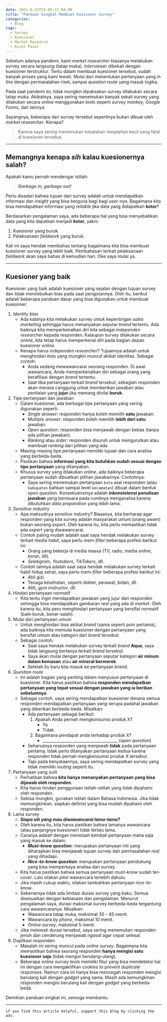 ```yaml
---
date: 2021-6-23T15:09:27-04:00
title: "Panduan Singkat Membuat Kuesioner Survey"
categories:
  - Blog
tags:
  - Survey
  - Kuesioner
  - Market Research
  - Riset Pasar
---
```



Sebelum adanya pandemi, kami *market researcher* biasanya melakukan
survey secara langsung (tatap muka). *Interviewer* dibekali dengan
kuesioner terstruktur. Tentu dalam membuat kuesioner tersebut, sudah
banyak proses yang kami lewati. Mulai dari menentukan pertanyaan yang
*in line* dengan permasalahan riset, sampai *question route* yang masuk
logika.

Pada saat pandemi ini, tidak mungkin dipaksakan survey dilakukan secara
tatap muka. Akibatnya, saya sering menemukan banyak sekali survey yang
dilakukan secara *online* menggunakan *tools* seperti *survey monkey*,
*Google Forms*, dan lainnya.

Sayangnya, beberapa dari survey tersebut sepertinya bukan dibuat oleh
*market researcher*. Kenapa?

> Karena saya sering menemukan kesalahan-kesalahan kecil yang fatal di
> kuesioner tersebut.

------------------------------------------------------------------------

## Memangnya kenapa *sih* kalau kuesionernya salah?

Apakah kamu pernah mendengar istilah:

> ***Garbage in, garbage out!***

Perlu disadari bahwa tujuan dari survey adalah untuk mendapatkan
informasi dan *insight* yang bisa berguna bagi bagi *user*-nya.
Bagaimana kita bisa mendapatkan informasi yang *reliable* jika data yang
didapatkan **kotor**?

Berdasarkan pengalaman saya, ada beberapa hal yang bisa menyebabkan data
yang kita dapatkan menjadi **kotor**, yakni:

1.  Kuesioner yang buruk.
2.  Pelaksanaan *fieldwork* yang buruk.

Kali ini saya hendak membahas tentang bagaimana kita bisa membuat
kuesioner survey yang lebih baik. Pembahasan terkait pelaksanaan
*fieldwork* akan saya bahas di kemudian hari. Oke saya mulai ya.

------------------------------------------------------------------------

## Kuesioner yang baik

Kuesioner yang baik adalah kuesioner yang sejalan dengan tujuan survey
dan tidak menimbulkan bias pada saat pengisiannya. Oleh itu, berikut
adalah beberapa panduan dasar yang bisa digunakan untuk membuat
kuesioner:

1.  *Identity bias*
    -   Ada kalanya kita melakukan survey untuk kepentingan *sales
        marketing* sehingga harus menanyakan seputar *brand* tertentu.
        Ada baiknya kita memperkenalkan diri kita sebagai *independen
        researcher* kepada responden. Kalaupun survey dilakukan secara
        *online*, kita tetap harus memperkenal diri pada bagian depan
        kuesioner *online*.
    -   Kenapa harus *independen researcher*? Tujuannya adalah untuk
        menghindari *bias* yang mungkin muncul akibat identitas. Sebagai
        contoh:
        -   Anda sedang mewawancarai seorang responden. Di awal
            wawancara, Anda memperkenalkan diri sebagai orang yang
            berafiliasi dengan *brand* tertentu.
        -   Saat tiba pertanyaan terkait *brand* tersebut, sebagian
            responden akan merasa canggung untuk memberikan jawaban atau
            penilaian yang **jujur** jika memang dinilai **buruk**.
2.  Tipe pertanyaan dan jawaban
    -   Dalam kuesioner, ada berbagai tipe pertanyaan yang sering
        digunakan seperti:
        -   *Single answer*: responden hanya boleh memilih **satu**
            jawaban.
        -   *Multiple answer*: responden boleh memilih **lebih dari
            satu** jawaban.
        -   *Open question*: responden bisa menjawab dengan bebas (tanpa
            ada pilihan jawaban).
        -   *Ranking* atau *order*: responden disuruh untuk mengurutkan
            atau membuat *ranking* dari pilihan yang ada.
    -   Masing-masing tipe pertanyaan memiliki tujuan dan cara analisa
        yang berbeda-beda.
    -   Pastikan bahwa **informasi yang kita butuhkan sudah sesuai
        dengan tipe pertanyaan** yang ditanyakan.
    -   Khusus survey yang dilakukan *online*, ada baiknya beberapa
        pertanyaan sudah dibuatkan pilihan jawabannya. Contohnya:
        -   Saya sering menemukan pertanyaan `kota` asal responden (atau
            `kabupaten` bahkan sampai level `kecamatan`) dibuat dalam
            bentuk *open question*. Konsekuensinya adalah
            **inkonsistensi penulisan jawaban** yang bermuara pada
            rumitnya menganalisa karena dibutuhkan *data preparation*
            yang lebih lama.
3.  *Sensitive industry*
    -   Apa maksudnya *sensitive industry*? Biasanya, kita berharap agar
        responden yang kita survey adalah masyarakat umum (orang awam)
        bukan seorang *expert*. Oleh karena itu, kita perlu memastikan
        tidak ada *expert* yang diwawancarai.
    -   Contoh paling mudah adalah saat saya hendak melakukan survey
        terkait *media habit*, saya perlu mem-*filter* beberapa profesi
        berikut ini:
        -   Orang yang bekerja di media massa (TV, radio, media
            *online*, koran, dll).
        -   *Selebgram*, *Youtubers*, *TikTokers*, dll.
    -   Contoh lainnya adalah saat saya hendak melakukan survey terkait
        habit hidup sehat, saya perlu mem-*filter* beberapa profesi
        berikut ini:
        -   Ahli gizi.
        -   Tenaga kesehatan, seperti dokter, perawat, bidan, dll.
        -   Atlit, *gym instructor*, dll.
4.  Hindari pertanyaan normatif
    -   Kita tentu ingin mendapatkan jawaban yang jujur dari responden
        sehingga bisa mendapatkan gambaran *real* yang ada di *market*.
        Oleh karena itu, kita peru menghindari pertanyaan yang bersifat
        normatif (baik-buruk, benar-salah).
5.  Mulai dari pertanyaan umum
    -   Untuk menghindari bias akibat *brand* (sama seperti poin
        pertama), ada baiknya kita memulai kuesioner dengan pertanyaan
        yang bersifat umum atau kategori dari *brand* tersebut.
    -   Sebagai contoh:
        -   Saat saya hendak melakukan survey terkait *brand* **Aqua**,
            saya tidak langsung bertanya terkait *brand* tersebut.
        -   Saya akan mulai dengan pertanyaan seputar kategori **air
            minum dalam kemasan** atau **air mineral bermerek**.
        -   Setelah itu baru kita masuk ke pertanyaan *brand*.
6.  *Question route*
    -   Ini adalah bagian yang penting dalam menyusun pertanyaan di
        kuesioner. Kita harus pastikan bahwa **responden mendapatkan
        pertanyaan yang tepat sesuai dengan jawaban yang ia berikan
        sebelumnya**.
    -   Sebagai contoh, saya sering mendapatkan kuesioner dimana semua
        responden mendapatkan pertanyaan yang serupa padahal jawaban
        yang diberikan berbeda-beda. Misalkan:
        -   Ada pertanyaan sebagai berikut:
            1.  Apakah Anda pernah mengkonsumsi produk X?
                -   Ya
                -   Tidak
            2.  Bagaimana pendapat anda terhadap produk X?
                -   \_\_\_\_\_\_\_\_\_\_\_\_\_\_\_\_\_\_\_\_\_\_\_\_\_\_\_\_\_\_\_\_\_\_\_\_\_\_
                    (*open question*)
        -   Seharusnya responden yang menjawab **tidak** pada pertanyaan
            pertama, tidak perlu ditanyakan pertanyaan kedua karena
            responden tidak pernah mengkonsumsi produk X tersebut.
        -   Tapi pada kenyataannya, saya sering mendapatkan survey yang
            tidak memiliki *routing* seperti itu.
7.  Pertanyaan yang sulit
    -   Perhatikan bahwa **kita hanya menanyakan pertanyaan yang bisa
        dijawab oleh responden**.
    -   Kita harus hindari penggunaan istilah-istilah yang tidak
        dipahami oleh responden.
    -   Sebisa mungkin, gunakan istilah dalam Bahasa Indonesia. Jika
        tidak memungkinkan, siapkan definisi yang bisa mudah dipahami
        oleh responden.
8.  Lama survey
    -   ***Siapa sih yang mau diwawancarai lama-lama?***
    -   Oleh karena itu, kita harus pastikan bahwa lamanya wawancara
        (atau panjangnya kuesioner) tidak terlalu lama.
    -   Caranya adalah dengan menelaah kembali pertanyaan mana saja yang
        masuk ke dalam:
        -   ***Must-know question***: merupakan pertanyaan inti yang
            diharapkan bisa menjawab tujuan survey dan permasalahan
            *real* yang dihadapi.
        -   ***Nice-to-know question***: merupakan pertanyaan pendukung
            yang bisa memperkaya analisa dari survey.
    -   Kita harus pastikan bahwa semua pertanyaan *must-know* sudah
        ter-*cover*. Lalu silakan *pilot* wawancara terlebih dahulu.
    -   Jika masih cukup waktu, silakan tambahkan pertanyaan
        *nice-to-know*.
    -   Sebenarnya tidak ada limitasi durasi survey yang baku. Semua
        disesuaikan dengan kebiasaan dan pengalaman. Menurut pengalaman
        saya, durasi maksimal survey berbeda-beda tergantung cara
        wawancaranya. Misalkan:
        -   Wawancara tatap muka, maksimal 30 - 45 menit.
        -   Wawancara *by phone*, maksimal 10 menit.
        -   *Online survey*, maksimal 5 menit.
    -   Jika melewati durasi tersebut, saya sering menemukan responden
        jenuh dan cenderung menjawab *ngasal* agar cepat selesai.
9.  Duplikasi responden
    -   Masalah ini sering muncul pada *online survey*. Bagaimana kita
        memastikan bahwa seorang responden **hanya mengisi satu
        kuesioner saja** (tidak mengisi berulang-ulang).
    -   Beberapa *online survey tools* memiliki fitur yang bisa
        mendeteksi hal ini dengan cara mengaktifkan *cookies to prevent
        duplicate responses*. Namun cara ini hanya bisa mencegah
        responden mengisi berulang kali dengan *gadget* yang sama. Masih
        ada kemungkinan responden mengisi berulang kali dengan *gadget*
        yang berbeda-beda.

Demikian panduan singkat ini, semoga membantu.

------------------------------------------------------------------------

`if you find this article helpful, support this blog by clicking the ads.`
